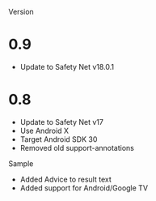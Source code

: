 Version

0.9
===
* Update to Safety Net v18.0.1

0.8
===
* Update to Safety Net v17
* Use Android X
* Target Android SDK 30
* Removed old support-annotations

Sample
* Added Advice to result text
* Added support for Android/Google TV


